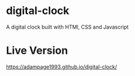 # digital-clock
A digital clock built with HTMl, CSS and Javascript

# Live Version
https://adampage1993.github.io/digital-clock/
